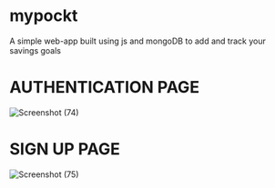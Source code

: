 # mypockt
A simple web-app built using js and mongoDB to add and track your savings goals


# AUTHENTICATION PAGE 
![Screenshot (74)](https://user-images.githubusercontent.com/67655248/110281585-07db4580-8003-11eb-80ac-ae109cf6053b.png)


# SIGN UP PAGE
![Screenshot (75)](https://user-images.githubusercontent.com/67655248/110281854-791af880-8003-11eb-9a7e-53caef0ddc45.png)

